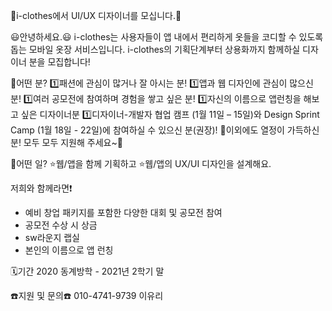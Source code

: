 🎨i-clothes에서 UI/UX 디자이너를 모십니다.🎨

😃안녕하세요.😃
i-clothes는 사용자들이 앱 내에서 편리하게 옷들을 코디할 수 있도록 돕는 모바일 옷장 서비스입니다.
i-clothes의 기획단계부터 상용화까지 함께하실 디자이너 분을 모집합니다!

🤔어떤 분?
1️⃣패션에 관심이 많거나 잘 아시는 분! 
1️⃣앱과 웹 디자인에 관심이 많으신 분!
1️⃣여러 공모전에 참여하며 경험을 쌓고 싶은 분!
1️⃣자신의 이름으로 앱런칭을 해보고 싶은 디자이너분
1️⃣디자이너-개발자 협업 캠프 (1월 11일 – 15일)와 Design Sprint Camp (1월 18일 - 22일)에 참여하실 수 있으신 분(권장)!
🌈이외에도 열정이 가득하신 분!
모두 모두 지원해 주세요~🌈

🤔어떤 일?
⭐웹/앱을 함께 기획하고
⭐웹/앱의 UX/UI 디자인을 설계해요.

저희와 함께라면❗
- 예비 창업 패키지를 포함한 다양한 대회 및 공모전 참여
- 공모전 수상 시 상금
- sw라운지 랩실
- 본인의 이름으로 앱 런칭

🗓기간
2020 동계방학 - 2021년 2학기 말

☎️지원 및 문의☎️
010-4741-9739 이유리